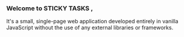 ### Welcome to STICKY TASKS ,

<p>
 It's a small, single-page web application developed entirely in vanilla JavaScript without the use of any external libraries or frameworks. 
</p>
